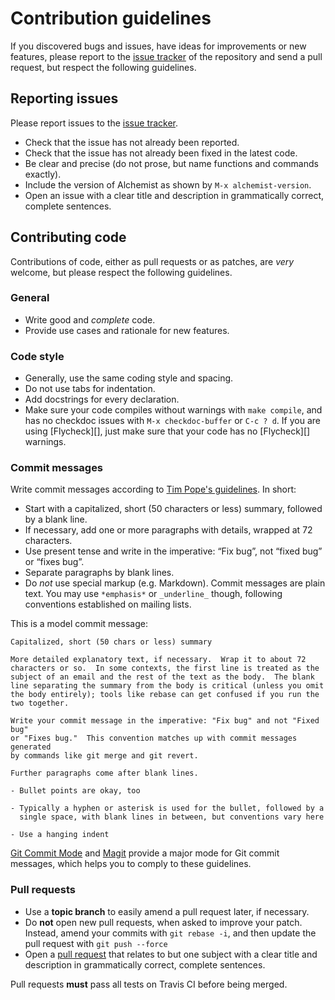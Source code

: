 # Contribution guidelines

If you discovered bugs and issues, have ideas for improvements or new features, please report to the
[issue tracker][] of the repository and send a pull request, but respect the
following guidelines.

[issue tracker]: https://github.com/tonini/alchemist.el/issues

## Reporting issues

Please report issues to the [issue tracker][].

- Check that the issue has not already been reported.
- Check that the issue has not already been fixed in the latest code.
- Be clear and precise (do not prose, but name functions and commands exactly).
- Include the version of Alchemist as shown by `M-x alchemist-version`.
- Open an issue with a clear title and description in grammatically correct,
  complete sentences.

## Contributing code

Contributions of code, either as pull requests or as patches, are *very*
welcome, but please respect the following guidelines.

### General

- Write good and *complete* code.
- Provide use cases and rationale for new features.

### Code style

- Generally, use the same coding style and spacing.
- Do not use tabs for indentation.
- Add docstrings for every declaration.
- Make sure your code compiles without warnings with `make compile`, and has no
  checkdoc issues with `M-x checkdoc-buffer` or `C-c ? d`. If you are using
  [Flycheck][], just make sure that your code has no [Flycheck][] warnings.

[Flyckeck]: https://github.com/flycheck/flycheck

### Commit messages

Write commit messages according to [Tim Pope's guidelines][]. In short:

- Start with a capitalized, short (50 characters or less) summary, followed by a
  blank line.
- If necessary, add one or more paragraphs with details, wrapped at 72
  characters.
- Use present tense and write in the imperative: “Fix bug”, not “fixed bug” or
  “fixes bug”.
- Separate paragraphs by blank lines.
- Do *not* use special markup (e.g. Markdown).  Commit messages are plain text.
  You may use `*emphasis*` or `_underline_` though, following conventions
  established on mailing lists.

This is a model commit message:

    Capitalized, short (50 chars or less) summary

    More detailed explanatory text, if necessary.  Wrap it to about 72
    characters or so.  In some contexts, the first line is treated as the
    subject of an email and the rest of the text as the body.  The blank
    line separating the summary from the body is critical (unless you omit
    the body entirely); tools like rebase can get confused if you run the
    two together.

    Write your commit message in the imperative: "Fix bug" and not "Fixed bug"
    or "Fixes bug."  This convention matches up with commit messages generated
    by commands like git merge and git revert.

    Further paragraphs come after blank lines.

    - Bullet points are okay, too

    - Typically a hyphen or asterisk is used for the bullet, followed by a
      single space, with blank lines in between, but conventions vary here

    - Use a hanging indent

[Git Commit Mode][] and [Magit][] provide a major mode for Git commit messages,
which helps you to comply to these guidelines.

[Tim Pope's guidelines]: http://tbaggery.com/2008/04/19/a-note-about-git-commit-messages.html
[Git Commit Mode]: https://github.com/magit/git-modes/
[Magit]: https://github.com/magit/magit/

### Pull requests

- Use a **topic branch** to easily amend a pull request later, if necessary.
- Do **not** open new pull requests, when asked to improve your patch.  Instead,
  amend your commits with `git rebase -i`, and then update the pull request with
  `git push --force`
- Open a [pull request][] that relates to but one subject with a clear title and
  description in grammatically correct, complete sentences.

Pull requests **must** pass all tests on Travis CI before being merged.

[pull request]: https://help.github.com/articles/using-pull-requests
